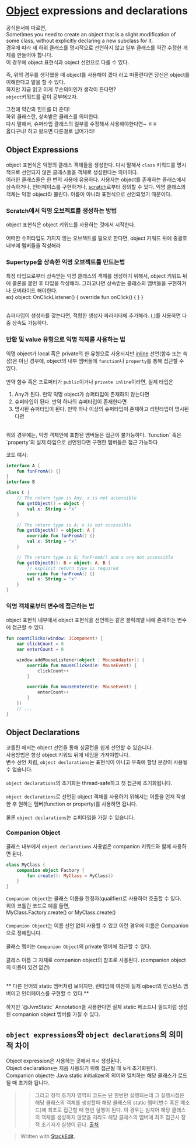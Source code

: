 # [Object](https://kotlinlang.org/docs/object-declarations.html) expressions and declarations
공식문서에 따르면,
</br>
Sometimes you need to create an object that is a slight modification of some class, without explicitly declaring a new subclass for it.
</br>
경우에 따라 새 하위 클래스를 명시적으로 선언하지 않고 일부 클래스를 약간 수정한 개체를 만들어야 합니다.</br>
이 경우에 object 표현식과 object 선언으로 다룰 수 있다.</br>

즉, 위의 경우를 생각했을 때 object를 사용해야 겠다 라고 떠올린다면 당신은 object를 이해한다고 말을 할 수 있다.</br>
하지만 지금 읽고 이게 무슨의미인가 생각이 든다면?</br>
`object`키워드를 같이 공부해보자.</br>

그전에 약간의 힌트를 더 준다!</br>
하위 클래스란, 상속받은 클래스를 의미한다.</br>
다시 말해서, 슈퍼타입 클래스의 일부를 수정해서 사용해야한다면~ ㅎㅎ</br>
옳다구나! 하고 왔으면 다른걸로 넘어가라!</br>


## Object Expressions

object 표현식은 익명의 클래스 객체들을 생성한다. 다시 말해서 `class` 키워드를 명시적으로 선언되지 않은 클래스들을 객채로 생성한다는 의미이다.</br>
 이러한 클래스들은 한 번의 사용에 유용하다. 사용자는 object를 존재하는 클래스에서 상속하거나, 인터페이스를 구현하거나, [scratch](https://medium.com/@shivam.gosavi340_58315/productivity-hack-androidstudio-kotlin-scratch-file-e17cfde152c6)로부터 정의할 수 있다. 익명 클래스의 객체는 익명 object라 불린다. 이름이 아니라 표현식으로 선언되었기 때문이다.</br>

### Scratch에서 익명 오브젝트를 생성하는 방법
 object 표현식은 object 키워드를 사용하는 것에서 시작한다.</br>
</br>
 어떠한 슈퍼타입도 가지지 않는  오브젝트를 필요로 한다면, object 키워드 뒤에 중괄호 내부에 멤버들을 작성해라</br>

### Supertype을 상속한 익명 오브젝트를 만드는법

특정 타입으로부터 상속받는 익명 클래스의 객체를 생성하기 위해서, object 키워드 뒤에  콜론을 붙인 후 타입을 작성해라. 그러고나면 상속받는 클래스의 멤버들을 구현하거나 오버라이드 해야한다.</br>
ex) object: OnClickListener() { override fun onClick() { } }</br>

</br>
슈퍼타입이 생성자를 갖는다면, 적합한 생성자 파라미터에 추가해라. (,)를 사용하면 다중 상속도 가능하다.</br>

### 반환 및 value 유형으로 익명 객체를 사용하는 법
익명 object가 local 혹은 private의  한 유형으로 사용되지만 [inline](https://kotlinlang.org/docs/inline-functions.html) 선언(함수 또는 속성)은 아닌 경우에, object의 내부 멤버들에 `function`나 `property`를 통해 접근할 수 있다.</br>
</br>
만약 함수 혹은 프로퍼티가 `public`이거나 `private inline`이라면, 실제 타입은
1) Any가 된다. 만약 익명 object가 슈퍼타입이 존재하지 않는다면
2) 슈퍼타입이 된다. 만약 하나의 슈퍼타입이 존재한다면
3) 명시된 슈퍼타입이 된다. 만약 하나 이상의 슈퍼타입이 존재하고 리턴타입이 명시된다면
</br>
위의 경우에는, 익명 객체안에 포함된 멤버들은 접근이 불가능하다. `function` 혹은 `property`의 실제 타입으로 선언된다면 구현한 멤버들은 접근 가능하다</br>

코드 예시:
```kotlin
interface A {
    fun funFromA() {}
}
interface B

class C {
    // The return type is Any. x is not accessible
    fun getObject() = object {
        val x: String = "x"
    }

    // The return type is A; x is not accessible
    fun getObjectA() = object: A {
        override fun funFromA() {}
        val x: String = "x"
    }

    // The return type is B; funFromA() and x are not accessible
    fun getObjectB(): B = object: A, B { 
	    // explicit return type is required
        override fun funFromA() {}
        val x: String = "x"
    }
}
```


### 익명 객체로부터 변수에 접근하는 법
 object 표현식 내부에서 object 표현식을 선언하는 같은 블럭레벨 내에 존재하는 변수에 접근할 수 있다.</br>
```kotlin
fun countClicks(window: JComponent) {
    var clickCount = 0
    var enterCount = 0

    window.addMouseListener(object : MouseAdapter() {
        override fun mouseClicked(e: MouseEvent) {
            clickCount++
        }

        override fun mouseEntered(e: MouseEvent) {
            enterCount++
        }
    })
    // ...
}
```


## Object Declarations
 코틀린 에서는 object 선언을 통해 싱글턴을 쉽게 선언할 수 있습니다.</br>
사용방법은 항상 object 키워드 뒤에 네임을 가져야합니다.</br>
변수 선언 처럼, `object declarations`는 표현식이 아니고 우측에 할당 문장이 사용될 수 없습니다.</br>
</br>
`object declarations`의 초기화는 thread-safe하고 첫 접근에 초기화됩니다.</br>
</br>
`object declarations`로 선언된 object 객체를 사용하기 위해서는 이름을 먼저 작성한 후 원하는 멤버(function or property)를 사용하면 됩니다.</br>
</br>
물론 `object declarations`는 슈퍼타입을 가질 수 있습니다.</br>

### Companion Object
클래스 내부에서 `object declarations` 사용법은 companion 키워드와 함께 사용하면 된다.</br>

```kotlin
class MyClass {
    companion object Factory {
        fun create(): MyClass = MyClass()
    }
}
```

`Companion Object`는 클래스 이름을 한정자(quailfier)로 사용하여 호출할 수 있다.</br>
위의 코틀린 코드로 예를 들면,</br>
MyClass.Factory.create() or MyClass.create()</br>
</br>
`Companion Object`는 이름 선언 없이 사용할 수 있고 이런 경우에 이름은 Companion으로 정해집니다.</br>
</br>
 클래스 멤버는 `Companion Object`의 private 멤버에 접근할 수 있다.</br>
</br>
클래스 이름 그 자체로 companion object의 참조로 사용된다. (companion object의 이름이 있건 없건)</br>

</br>
** 다른 언어의 static 멤버처럼 보이지만, 런타임에 여전히 실제 ojbect의 인스턴스 멤버이고 인터페이스를 구현할 수 있다.**</br>
</br>
하지만 `@JvmStatic` Annotation을 사용한다면 실제 static 메소드나 필드처럼 생성된 companion object 멤버를 가질 수 있다.</br>


## `object expressions`와 `object declarations`의 의미적 차이

Object expression은 사용하는 곳에서 `즉시` 생성된다.</br>
Object declarations는 처음 사용되기 위해 접근될 때 `늦게` 초기화된다.</br>
Companion object는 Java static initializer의 의미와 일치하는 해당 클래스가 로드 될 때 초기화 됩니다.</br>


>>그리고 정적 초기자 영역의 코드는 단 한번만 실행되는데 그 실행시점은
해당 클래스의 객체를 생성할때
해당 클래스의 static 멤버(변수 혹은 메소드)에 최초로 접근할 때 한번 실행이 된다. 이 경우는 심지어 해당 클래스의 객체를 생성하지 않았을 지라도 해당 클래스의 멤버에 최초 접근시 정적 초기자가 실행이 된다.
[출처](https://developer-joe.tistory.com/203) 

> Written with [StackEdit](https://stackedit.io/).
